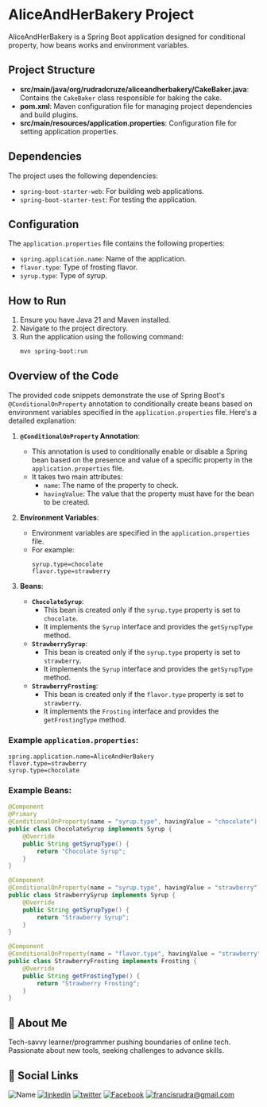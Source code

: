 # AliceAndHerBakery Project

AliceAndHerBakery is a Spring Boot application designed for conditional property, how beans works and environment variables.

## Project Structure
- **src/main/java/org/rudradcruze/aliceandherbakery/CakeBaker.java**: Contains the `CakeBaker` class responsible for baking the cake.
- **pom.xml**: Maven configuration file for managing project dependencies and build plugins.
- **src/main/resources/application.properties**: Configuration file for setting application properties.

## Dependencies
The project uses the following dependencies:
- `spring-boot-starter-web`: For building web applications.
- `spring-boot-starter-test`: For testing the application.

## Configuration
The `application.properties` file contains the following properties:
- `spring.application.name`: Name of the application.
- `flavor.type`: Type of frosting flavor.
- `syrup.type`: Type of syrup.

## How to Run
1. Ensure you have Java 21 and Maven installed.
2. Navigate to the project directory.
3. Run the application using the following command:
   ```sh
   mvn spring-boot:run
   ```

## Overview of the Code

The provided code snippets demonstrate the use of Spring Boot's `@ConditionalOnProperty` annotation to conditionally create beans based on environment variables specified in the `application.properties` file. Here's a detailed explanation:

1. **`@ConditionalOnProperty` Annotation**:
    - This annotation is used to conditionally enable or disable a Spring bean based on the presence and value of a specific property in the `application.properties` file.
    - It takes two main attributes:
        - `name`: The name of the property to check.
        - `havingValue`: The value that the property must have for the bean to be created.

2. **Environment Variables**:
    - Environment variables are specified in the `application.properties` file.
    - For example:
      ```properties
      syrup.type=chocolate
      flavor.type=strawberry
      ```

3. **Beans**:
    - **`ChocolateSyrup`**:
        - This bean is created only if the `syrup.type` property is set to `chocolate`.
        - It implements the `Syrup` interface and provides the `getSyrupType` method.
    - **`StrawberrySyrup`**:
        - This bean is created only if the `syrup.type` property is set to `strawberry`.
        - It implements the `Syrup` interface and provides the `getSyrupType` method.
    - **`StrawberryFrosting`**:
        - This bean is created only if the `flavor.type` property is set to `strawberry`.
        - It implements the `Frosting` interface and provides the `getFrostingType` method.

### Example `application.properties`:
```properties
spring.application.name=AliceAndHerBakery
flavor.type=strawberry
syrup.type=chocolate
```

### Example Beans:
```java
@Component
@Primary
@ConditionalOnProperty(name = "syrup.type", havingValue = "chocolate")
public class ChocolateSyrup implements Syrup {
    @Override
    public String getSyrupType() {
        return "Chocolate Syrup";
    }
}
```

```java
@Component
@ConditionalOnProperty(name = "syrup.type", havingValue = "strawberry")
public class StrawberrySyrup implements Syrup {
    @Override
    public String getSyrupType() {
        return "Strawberry Syrup";
    }
}
```

```java
@Component
@ConditionalOnProperty(name = "flavor.type", havingValue = "strawberry")
public class StrawberryFrosting implements Frosting {
    @Override
    public String getFrostingType() {
        return "Strawberry Frosting";
    }
}
```

## 🚀 About Me

Tech-savvy learner/programmer pushing boundaries of online tech. Passionate about new tools, seeking challenges to advance skills.

## 🔗 Social Links

![Name](https://img.shields.io/badge/Name-Francis%20Rudra%20D%20Cruze-yellowgreen?style=for-the-badge)
[![linkedin](https://img.shields.io/badge/linkedin-0A66C2?style=for-the-badge&logo=linkedin&logoColor=white)](https://www.linkedin.com/in/rudradcruze)
[![twitter](https://img.shields.io/badge/twitter-1DA1F2?style=for-the-badge&logo=twitter&logoColor=white)](https://twitter.com/rudradcruze)
[![Facebook](https://img.shields.io/badge/facebook-4267B2?style=for-the-badge&logo=facebook&logoColor=white)](https://facebook.com/rudradcruze)
[![francisrudra@gmail.com](https://img.shields.io/badge/gmail-4267B2?style=for-the-badge&logo=gmail&logoColor=white)](mailto:francisrudra@gmail.com)